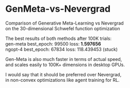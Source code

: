 # GenMeta-vs-Nevergrad
Comparison of Generative Meta-Learning vs Nevergrad  
on the 30-dimensional Schwefel function optimization

The best results of both methods after 100K trials:  
gen-meta best_epoch: 99500 loss: **1.597656**  
ngopt-4 best_epoch: 67834 loss: 118.439453 (stuck)  

Gen-Meta is also much faster in terms of actual speed,  
and scales easily to 100K+ dimensions in desktop GPUs.

I would say that it should be preferred over Nevergrad,  
in non-convex optimizations like agent training for RL.
